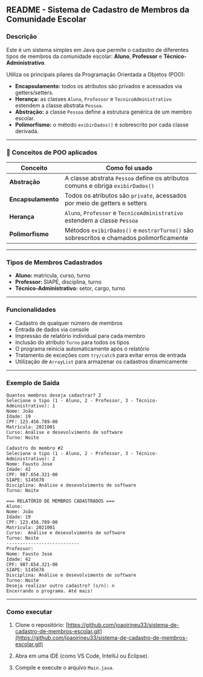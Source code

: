 ## README - Sistema de Cadastro de Membros da Comunidade Escolar

###  Descrição

Este é um sistema simples em Java que permite o cadastro de diferentes tipos de membros da comunidade escolar: **Aluno**, **Professor** e **Técnico-Administrativo**.

Utiliza os principais pilares da Programação Orientada a Objetos (POO):

- **Encapsulamento:** todos os atributos são privados e acessados via getters/setters.
- **Herança:** as classes `Aluno`, `Professor` e `TecnicoAdministrativo` estendem a classe abstrata `Pessoa`.
- **Abstração:** a classe `Pessoa` define a estrutura genérica de um membro escolar.
- **Polimorfismo:** o método `exibirDados()` é sobrescrito por cada classe derivada.

---

### 🔹 Conceitos de POO aplicados

| Conceito         | Como foi usado                                                                 |
|------------------|---------------------------------------------------------------------------------|
| **Abstração**       | A classe abstrata `Pessoa` define os atributos comuns e obriga `exibirDados()` |
| **Encapsulamento**| Todos os atributos são `private`, acessados por meio de getters e setters        |
| **Herança**         | `Aluno`, `Professor` e `TecnicoAdministrativo` estendem a classe `Pessoa`     |
| **Polimorfismo**   | Métodos `exibirDados()` e `mostrarTurno()` são sobrescritos e chamados polimorficamente |

---

###  Tipos de Membros Cadastrados

- **Aluno:** matrícula, curso, turno
- **Professor:** SIAPE, disciplina, turno
- **Técnico-Administrativo:** setor, cargo, turno

---

###  Funcionalidades

- Cadastro de qualquer número de membros
- Entrada de dados via console
- Impressão de relatório individual para cada membro
- Inclusão do atributo `Turno` para todos os tipos
- O programa reinicia automaticamente após o relatório
- Tratamento de exceções com `try/catch` para evitar erros de entrada
- Utilização de `ArrayList` para armazenar os cadastros dinamicamente

---

###  Exemplo de Saída

```
Quantos membros deseja cadastrar? 2
Selecione o tipo (1 - Aluno, 2 - Professor, 3 - Técnico-Administrativo): 1
Nome: João
Idade: 19
CPF: 123.456.789-00
Matrícula: 2021001
Curso: Análise e desevolvimento de software
Turno: Noite

Cadastro do membro #2
Selecione o tipo (1 - Aluno, 2 - Professor, 3 - Técnico-Administrativo): 2
Nome: Fausto Jose
Idade: 42
CPF: 987.654.321-00
SIAPE: SI45678
Disciplina: Análise e desevolvimento de software
Turno: Noite

=== RELATÓRIO DE MEMBROS CADASTRADOS ===
Aluno:
Nome: João
Idade: 19
CPF: 123.456.789-00
Matrícula: 2021001
Curso:  Análise e desevolvimento de software
Turno: Noite
---------------------------
Professor:
Nome: Fausto Jose
Idade: 42
CPF: 987.654.321-00
SIAPE: SI45678
Disciplina: Análise e desevolvimento de software
Turno: Noite
Deseja realizar outro cadastro? (s/n): n
Encerrando o programa. Até mais!
```

---

###  Como executar

1. Clone o repositório:
   [https://github.com/joaoirineu33/sistema-de-cadastro-de-membros-escolar.git](https://github.com/joaoirineu33/sistema-de-cadastro-de-membros-escolar.git)

2. Abra em uma IDE (como VS Code, IntelliJ ou Eclipse).
3. Compile e execute o arquivo `Main.java`.